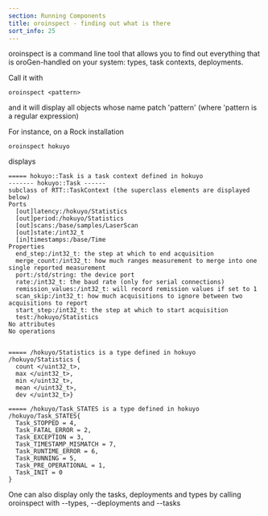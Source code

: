 ```yaml
---
section: Running Components
title: oroinspect - finding out what is there
sort_info: 25
---
```


oroinspect is a command line tool that allows you to find out everything that is
oroGen-handled on your system: types, task contexts, deployments.

Call it with

~~~ text
oroinspect <pattern>
~~~

and it will display all objects whose name patch 'pattern' (where 'pattern is a
regular expression)

For instance, on a Rock installation

~~~ text
oroinspect hokuyo
~~~

displays

    ===== hokuyo::Task is a task context defined in hokuyo
    ------- hokuyo::Task ------
    subclass of RTT::TaskContext (the superclass elements are displayed below)
    Ports
      [out]latency:/hokuyo/Statistics
      [out]period:/hokuyo/Statistics
      [out]scans:/base/samples/LaserScan
      [out]state:/int32_t
      [in]timestamps:/base/Time
    Properties
      end_step:/int32_t: the step at which to end acquisition
      merge_count:/int32_t: how much ranges measurement to merge into one single reported measurement
      port:/std/string: the device port
      rate:/int32_t: the baud rate (only for serial connections)
      remission_values:/int32_t: will record remission values if set to 1
      scan_skip:/int32_t: how much acquisitions to ignore between two acquisitions to report
      start_step:/int32_t: the step at which to start acquisition
      test:/hokuyo/Statistics
    No attributes
    No operations
    
    
    ===== /hokuyo/Statistics is a type defined in hokuyo
    /hokuyo/Statistics {
      count </uint32_t>,
      max </uint32_t>,
      min </uint32_t>,
      mean </uint32_t>,
      dev </uint32_t>}
    
    ===== /hokuyo/Task_STATES is a type defined in hokuyo
    /hokuyo/Task_STATES{
      Task_STOPPED = 4,
      Task_FATAL_ERROR = 2,
      Task_EXCEPTION = 3,
      Task_TIMESTAMP_MISMATCH = 7,
      Task_RUNTIME_ERROR = 6,
      Task_RUNNING = 5,
      Task_PRE_OPERATIONAL = 1,
      Task_INIT = 0
    }

One can also display only the tasks, deployments and types by calling oroinspect
with \-\-types, \-\-deployments and \-\-tasks

